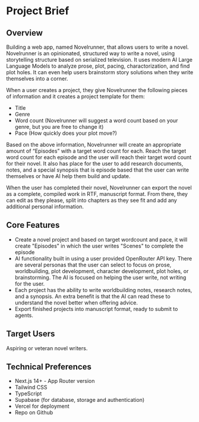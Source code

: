 # Project Brief

## Overview

Building a web app, named Novelrunner, that allows users to write a novel. Novelrunner is an opinionated, structured way to write a novel, using storytelling structure based on serialized television. It uses modern AI Large Language Models to analyze prose, plot, pacing, charactorization, and find plot holes. It can even help users brainstorm story solutions when they write themselves into a corner.

When a user creates a project, they give Novelrunner the following pieces of information and it creates a project template for them:

- Title
- Genre
- Word count (Novelrunner will suggest a word count based on your genre, but you are free to change it)
- Pace (How quickly does your plot move?)

Based on the above information, Novelrunner will create an appropriate amount of “Episodes” with a target word count for each. Reach the target word count for each episode and the user will reach their target word count for their novel. It also has place for the user to add research documents, notes, and a special synopsis that is episode based that the user can write themselves or have AI help them build and update.

When the user has completed their novel, Novelrunner can export the novel as a complete, compiled work in RTF, manuscript format. From there, they can edit as they please, split into chapters as they see fit and add any additional personal information.

## Core Features

- Create a novel project and based on target wordcount and pace, it will create "Episodes" in which the user writes "Scenes" to complete the episode
- AI functionality built in using a user provided OpenRouter API key. There are several personas that the user can select to focus on prose, worldbuilding, plot development, character development, plot holes, or brainstorming. The AI is focused on helping the user write, not writing for the user.
- Each project has the ability to write worldbuilding notes, research notes, and a synopsis. An extra benefit is that the AI can read these to understand the novel better when offering advice.
- Export finished projects into manuscript format, ready to submit to agents.

## Target Users

Aspiring or veteran novel writers.

## Technical Preferences

- Next.js 14+ - App Router version
- Tailwind CSS
- TypeScript
- Supabase (for database, storage and authentication)
- Vercel for deployment
- Repo on Github
